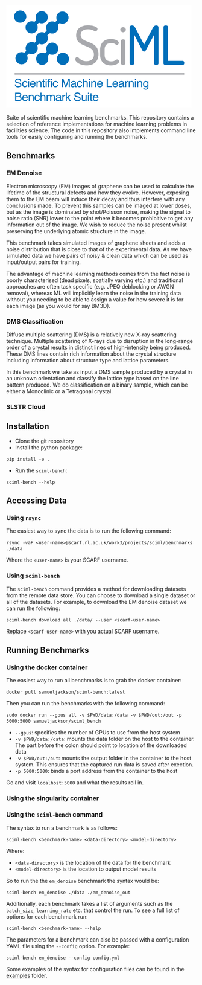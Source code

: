 ![sciml-benchmark-logo](img/logo.png "title-1")

Suite of scientific machine learning benchmarks. This repository contains a 
selection of reference implementations for machine learning problems in 
facilities science. The code in this repository also implements command line 
tools for easily configuring and running the benchmarks.

## Benchmarks


### EM Denoise
Electron microscopy (EM) images of graphene can be used to calculate the
lifetime of the structural defects and how they evolve. However, exposing them
to the EM beam will induce their decay and thus interfere with any conclusions
made. To prevent this samples can be imaged at lower doses, but as the image is
dominated by shot/Poisson noise, making the signal to noise ratio (SNR) lower to
the point where it becomes prohibitive to get any information out of the image.
We wish to reduce the noise present whilst preserving the underlying atomic
structure in the image. 

This benchmark takes simulated images of graphene sheets and adds a noise
distribution that is close to that of the experimental data. As we have
simulated data we have pairs of noisy & clean data which can be used as
input/output pairs for training.

The advantage of machine learning methods comes from the fact noise is poorly
characterised (dead pixels, spatially varying etc.) and traditional approaches
are often task specific (e.g. JPEQ deblocking or AWGN removal), whereas ML will
implicitly learn the noise in the training data without you needing to be able
to assign a value for how severe it is for each image (as you would for say
BM3D).

### DMS Classification
Diffuse multiple scattering (DMS) is a relatively new X-ray scattering technique. 
Multiple scattering of X-rays due to disruption in the long-range order of a 
crystal results in distinct lines of high-intensity being produced. These DMS 
lines contain rich information about the crystal structure including information 
about structure type and lattice parameters.

In this benchmark we take as input a DMS sample produced by a crystal in an 
unknown orientation and classify the lattice type based on the line pattern 
produced. We do classification on a binary sample, which can be either a 
Monoclinic or a Tetragonal crystal.

### SLSTR Cloud

## Installation

 - Clone the git repository
 - Install the python package:

```
pip install -e .
```

 - Run the `sciml-bench`:

```
sciml-bench --help
```

## Accessing Data
### Using `rsync`

The easiest way to sync the data is to run the following command:
```
rsync -vaP <user-name>@scarf.rl.ac.uk/work3/projects/sciml/benchmarks ./data
```

Where the `<user-name>` is your SCARF username.


### Using `sciml-bench`
The `sciml-bench` command provides a method for downloading datasets from the 
remote data store. You can choose to download a single dataset or all of the 
datasets. For example, to download the EM denoise dataset we can run the following:

```
sciml-bench download all ./data/ --user <scarf-user-name>
```

Replace `<scarf-user-name>` with you actual SCARF username.

## Running Benchmarks

### Using the docker container
The easiest way to run all benchmarks is to grab the docker container:

```
docker pull samueljackson/sciml-bench:latest
```

Then you can run the benchmarks with the following command:
```
sudo docker run --gpus all -v $PWD/data:/data -v $PWD/out:/out -p 5000:5000 samueljackson/sciml_bench
```

 - `--gpus`: specifies the number of GPUs to use from the host system
 - `-v $PWD/data:/data`: mounts the data folder on the host to the container. The part before the colon should point to location of the downloaded data
 - `-v $PWD/out:/out`:  mounts the output folder in the container to the host system. This ensures that the captured run data is saved after exection.
 - `-p 5000:5000`: binds a port address from the container to the host

 
Go and visit `localhost:5000` and what the results roll in.

### Using the singularity container


### Using the `sciml-bench` command 
The syntax to run a benchmark is as follows:

```
sciml-bench <benchmark-name> <data-directory> <model-directory>
```
Where:
 - `<data-directory>` is the location of the data for the benchmark
 - `<model-directory>` is the location to output model results

So to run the the `em_denoise` benchmark the syntax would be:

```
sciml-bench em_denoise ./data ./em_denoise_out 
```

Additionally, each benchmark takes a list of arguments such as the `batch_size`,
`learning_rate` etc. that control the run. To see a full list of options for each
benchmark run:

```
sciml-bench <benchmark-name> --help
```

The parameters for a benchmark can also be passed with a configuration YAML file 
using the `--config` option. For example:

```
sciml-bench em_denoise --config config.yml
```

Some examples of the syntax for configuration files can be found in the 
[examples](examples) folder.